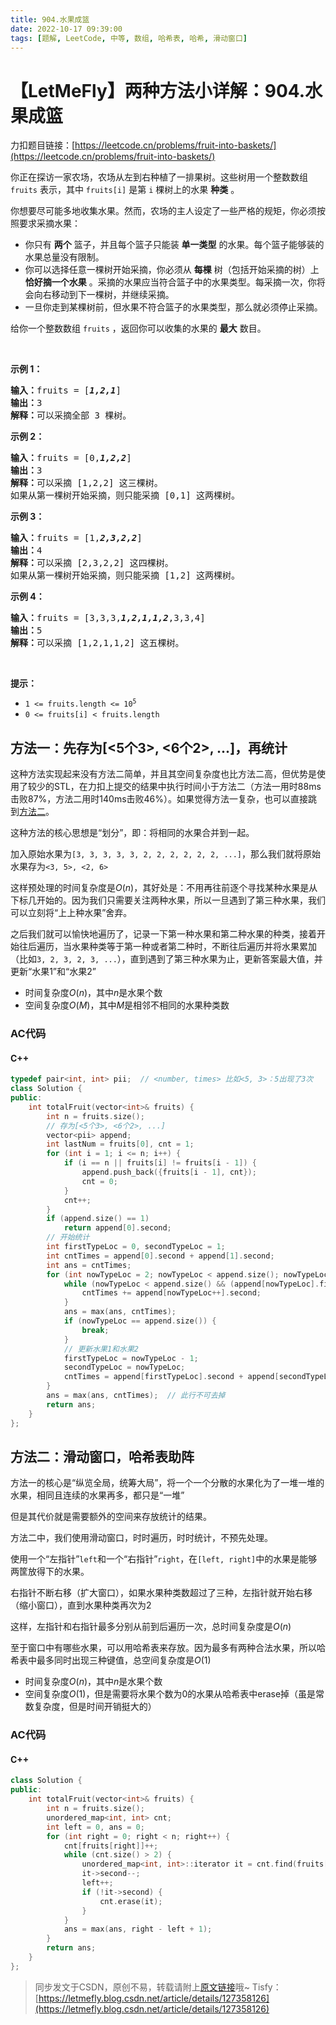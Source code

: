 ```yaml
---
title: 904.水果成篮
date: 2022-10-17 09:39:00
tags: [题解, LeetCode, 中等, 数组, 哈希表, 哈希, 滑动窗口]
---
```


# 【LetMeFly】两种方法小详解：904.水果成篮

力扣题目链接：[https://leetcode.cn/problems/fruit-into-baskets/](https://leetcode.cn/problems/fruit-into-baskets/)

<p>你正在探访一家农场，农场从左到右种植了一排果树。这些树用一个整数数组 <code>fruits</code> 表示，其中 <code>fruits[i]</code> 是第 <code>i</code> 棵树上的水果 <strong>种类</strong> 。</p>

<p>你想要尽可能多地收集水果。然而，农场的主人设定了一些严格的规矩，你必须按照要求采摘水果：</p>

<ul>
	<li>你只有 <strong>两个</strong> 篮子，并且每个篮子只能装 <strong>单一类型</strong> 的水果。每个篮子能够装的水果总量没有限制。</li>
	<li>你可以选择任意一棵树开始采摘，你必须从 <strong>每棵</strong> 树（包括开始采摘的树）上 <strong>恰好摘一个水果</strong> 。采摘的水果应当符合篮子中的水果类型。每采摘一次，你将会向右移动到下一棵树，并继续采摘。</li>
	<li>一旦你走到某棵树前，但水果不符合篮子的水果类型，那么就必须停止采摘。</li>
</ul>

<p>给你一个整数数组 <code>fruits</code> ，返回你可以收集的水果的 <strong>最大</strong> 数目。</p>

<p>&nbsp;</p>

<p><strong>示例 1：</strong></p>

<pre>
<strong>输入：</strong>fruits = [<em><strong>1,2,1</strong></em>]
<strong>输出：</strong>3
<strong>解释：</strong>可以采摘全部 3 棵树。
</pre>

<p><strong>示例 2：</strong></p>

<pre>
<strong>输入：</strong>fruits = [0,<em><strong>1,2,2</strong></em>]
<strong>输出：</strong>3
<strong>解释：</strong>可以采摘 [1,2,2] 这三棵树。
如果从第一棵树开始采摘，则只能采摘 [0,1] 这两棵树。
</pre>

<p><strong>示例 3：</strong></p>

<pre>
<strong>输入：</strong>fruits = [1,<em><strong>2,3,2,2</strong></em>]
<strong>输出：</strong>4
<strong>解释：</strong>可以采摘 [2,3,2,2] 这四棵树。
如果从第一棵树开始采摘，则只能采摘 [1,2] 这两棵树。
</pre>

<p><strong>示例 4：</strong></p>

<pre>
<strong>输入：</strong>fruits = [3,3,3,<em><strong>1,2,1,1,2</strong></em>,3,3,4]
<strong>输出：</strong>5
<strong>解释：</strong>可以采摘 [1,2,1,1,2] 这五棵树。
</pre>

<p>&nbsp;</p>

<p><strong>提示：</strong></p>

<ul>
	<li><code>1 &lt;= fruits.length &lt;= 10<sup>5</sup></code></li>
	<li><code>0 &lt;= fruits[i] &lt; fruits.length</code></li>
</ul>


    
## 方法一：先存为[<5个3>, <6个2>, ...]，再统计

这种方法实现起来没有方法二简单，并且其空间复杂度也比方法二高，但优势是使用了较少的STL，在力扣上提交的结果中执行时间小于方法二（方法一用时88ms击败87%，方法二用时140ms击败46%）。如果觉得方法一复杂，也可以直接跳到[方法二](#LetMeFly_Method2)。

这种方法的核心思想是“划分”，即：将相同的水果合并到一起。

加入原始水果为```[3, 3, 3, 3, 3, 2, 2, 2, 2, 2, 2, ...]```，那么我们就将原始水果存为```<3, 5>, <2, 6>```

这样预处理的时间复杂度是$O(n)$，其好处是：不用再往前逐个寻找某种水果是从下标几开始的。因为我们只需要关注两种水果，所以一旦遇到了第三种水果，我们可以立刻将“上上种水果”舍弃。

之后我们就可以愉快地遍历了，记录一下第一种水果和第二种水果的种类，接着开始往后遍历，当水果种类等于第一种或者第二种时，不断往后遍历并将水果累加（比如```3, 2, 3, 2, 3, ...```），直到遇到了第三种水果为止，更新答案最大值，并更新“水果1”和“水果2”

+ 时间复杂度$O(n)$，其中$n$是水果个数
+ 空间复杂度$O(M)$，其中$M$是相邻不相同的水果种类数

### AC代码

#### C++

```cpp
typedef pair<int, int> pii;  // <number, times> 比如<5, 3>：5出现了3次
class Solution {
public:
    int totalFruit(vector<int>& fruits) {
        int n = fruits.size();
		// 存为[<5个3>, <6个2>, ...]
        vector<pii> append;
        int lastNum = fruits[0], cnt = 1;
        for (int i = 1; i <= n; i++) {
            if (i == n || fruits[i] != fruits[i - 1]) {
                append.push_back({fruits[i - 1], cnt});
                cnt = 0;
            }
            cnt++;
        }
        if (append.size() == 1)
            return append[0].second;
		// 开始统计
        int firstTypeLoc = 0, secondTypeLoc = 1;
        int cntTimes = append[0].second + append[1].second;
        int ans = cntTimes;
        for (int nowTypeLoc = 2; nowTypeLoc < append.size(); nowTypeLoc++) {
            while (nowTypeLoc < append.size() && (append[nowTypeLoc].first == append[firstTypeLoc].first || append[nowTypeLoc].first == append[secondTypeLoc].first)) {  // 第三种水果和前两种水果之一相同
                cntTimes += append[nowTypeLoc++].second;
            }
            ans = max(ans, cntTimes);
            if (nowTypeLoc == append.size()) {
                break;
            }
			// 更新水果1和水果2
            firstTypeLoc = nowTypeLoc - 1;
            secondTypeLoc = nowTypeLoc;
            cntTimes = append[firstTypeLoc].second + append[secondTypeLoc].second;
        }
        ans = max(ans, cntTimes);  // 此行不可去掉
        return ans;
    }
};
```

<a id="LetMeFly_Method2"></a>

## 方法二：滑动窗口，哈希表助阵

方法一的核心是“纵览全局，统筹大局”，将一个一个分散的水果化为了一堆一堆的水果，相同且连续的水果再多，都只是“一堆”

但是其代价就是需要额外的空间来存放统计的结果。

方法二中，我们使用滑动窗口，时时遍历，时时统计，不预先处理。

使用一个“左指针”```left```和一个“右指针”```right```，在```[left, right]```中的水果是能够两筐放得下的水果。

右指针不断右移（扩大窗口），如果水果种类数超过了三种，左指针就开始右移（缩小窗口），直到水果种类再次为2

这样，左指针和右指针最多分别从前到后遍历一次，总时间复杂度是$O(n)$

至于窗口中有哪些水果，可以用哈希表来存放。因为最多有两种合法水果，所以哈希表中最多同时出现三种键值，总空间复杂度是$O(1)$

+ 时间复杂度$O(n)$，其中$n$是水果个数
+ 空间复杂度$O(1)$，但是需要将水果个数为0的水果从哈希表中erase掉（虽是常数复杂度，但是时间开销挺大的）

### AC代码

#### C++

```cpp
class Solution {
public:
    int totalFruit(vector<int>& fruits) {
        int n = fruits.size();
        unordered_map<int, int> cnt;
        int left = 0, ans = 0;
        for (int right = 0; right < n; right++) {
            cnt[fruits[right]]++;
            while (cnt.size() > 2) {
                unordered_map<int, int>::iterator it = cnt.find(fruits[left]);
                it->second--;
                left++;
                if (!it->second) {
                    cnt.erase(it);
                }
            }
            ans = max(ans, right - left + 1);
        }
        return ans;
    }
};
```

> 同步发文于CSDN，原创不易，转载请附上[原文链接](https://blog.letmefly.xyz/2022/10/17/LeetCode%200904.%E6%B0%B4%E6%9E%9C%E6%88%90%E7%AF%AE/)哦~
> Tisfy：[https://letmefly.blog.csdn.net/article/details/127358126](https://letmefly.blog.csdn.net/article/details/127358126)
